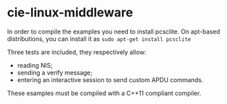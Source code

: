 # cie-linux-middleware

In order to compile the examples you need to install pcsclite.
On apt-based distributions, you can install it as
`sudo apt-get install pcsclite`

Three tests are included, they respectively allow:
+ reading NIS;
+ sending a verify message;
+ entering an interactive session to send custom APDU commands.

These esamples must be compiled with a C++11 compliant compiler.
